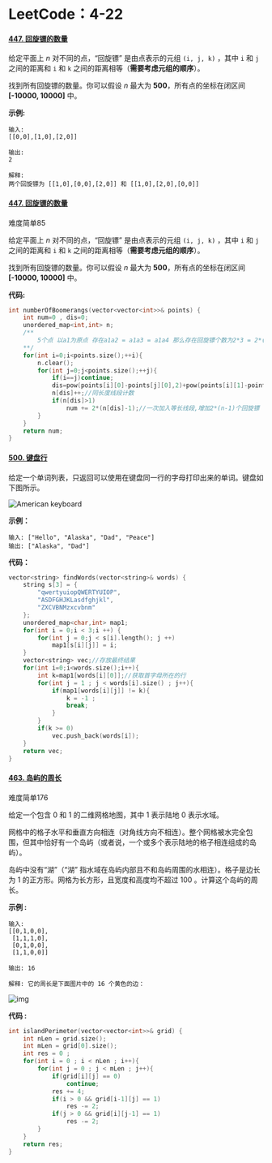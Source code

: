 # LeetCode：4-22

#### [447. 回旋镖的数量](https://leetcode-cn.com/problems/number-of-boomerangs/)

给定平面上 *n* 对不同的点，“回旋镖” 是由点表示的元组 `(i, j, k)` ，其中 `i` 和 `j` 之间的距离和 `i` 和 `k` 之间的距离相等（**需要考虑元组的顺序**）。

找到所有回旋镖的数量。你可以假设 *n* 最大为 **500**，所有点的坐标在闭区间 **[-10000, 10000]** 中。

**示例:**

```
输入:
[[0,0],[1,0],[2,0]]

输出:
2

解释:
两个回旋镖为 [[1,0],[0,0],[2,0]] 和 [[1,0],[2,0],[0,0]]
```

#### [447. 回旋镖的数量](https://leetcode-cn.com/problems/number-of-boomerangs/)

难度简单85

给定平面上 *n* 对不同的点，“回旋镖” 是由点表示的元组 `(i, j, k)` ，其中 `i` 和 `j` 之间的距离和 `i` 和 `k` 之间的距离相等（**需要考虑元组的顺序**）。

找到所有回旋镖的数量。你可以假设 *n* 最大为 **500**，所有点的坐标在闭区间 **[-10000, 10000]** 中。

**代码:**

```c++
int numberOfBoomerangs(vector<vector<int>>& points) {
    int num=0 , dis=0;
    unordered_map<int,int> n;
    /**	
    	5个点 以a1为原点 存在a1a2 = a1a3 = a1a4 那么存在回旋镖个数为2*3 = 2*(2-1) + 2(3-1)
    **/
    for(int i=0;i<points.size();++i){
        n.clear();
        for(int j=0;j<points.size();++j){
            if(i==j)continue;
            dis=pow(points[i][0]-points[j][0],2)+pow(points[i][1]-points[j][1],2);
            n[dis]++;//同长度线段计数
            if(n[dis]>1)
            	num += 2*(n[dis]-1);//一次加入等长线段,增加2*(n-1)个回旋镖
        }
    }
    return num;
}
```

#### [500. 键盘行](https://leetcode-cn.com/problems/keyboard-row/)

给定一个单词列表，只返回可以使用在键盘同一行的字母打印出来的单词。键盘如下图所示。

 

![American keyboard](https://assets.leetcode-cn.com/aliyun-lc-upload/uploads/2018/10/12/keyboard.png)

 

**示例：**

```
输入: ["Hello", "Alaska", "Dad", "Peace"]
输出: ["Alaska", "Dad"]
```

**代码：**

```c++
vector<string> findWords(vector<string>& words) {
    string s[3] = {
        "qwertyuiopQWERTYUIOP",
        "ASDFGHJKLasdfghjkl",
        "ZXCVBNMzxcvbnm"
    };
    unordered_map<char,int> map1;
    for(int i = 0;i < 3;i ++) {
        for(int j = 0;j < s[i].length(); j ++)
            map1[s[i][j]] = i;
    }
    vector<string> vec;//存放最终结果
    for(int i=0;i<words.size();i++){
        int k=map1[words[i][0]];//获取首字母所在的行
        for(int j = 1 ; j < words[i].size() ; j++){
            if(map1[words[i][j]] != k){
                k = -1 ;
                break;
            }
        }
        if(k >= 0)
            vec.push_back(words[i]);
    }
    return vec;
}
```

#### [463. 岛屿的周长](https://leetcode-cn.com/problems/island-perimeter/)

难度简单176

给定一个包含 0 和 1 的二维网格地图，其中 1 表示陆地 0 表示水域。

网格中的格子水平和垂直方向相连（对角线方向不相连）。整个网格被水完全包围，但其中恰好有一个岛屿（或者说，一个或多个表示陆地的格子相连组成的岛屿）。

岛屿中没有“湖”（“湖” 指水域在岛屿内部且不和岛屿周围的水相连）。格子是边长为 1 的正方形。网格为长方形，且宽度和高度均不超过 100 。计算这个岛屿的周长。

 

**示例 :**

```
输入:
[[0,1,0,0],
 [1,1,1,0],
 [0,1,0,0],
 [1,1,0,0]]

输出: 16

解释: 它的周长是下面图片中的 16 个黄色的边：
```

![img](https://assets.leetcode-cn.com/aliyun-lc-upload/uploads/2018/10/12/island.png)



**代码 :**

```c++
int islandPerimeter(vector<vector<int>>& grid) {
    int nLen = grid.size();
    int mLen = grid[0].size();
    int res = 0 ;
    for(int i = 0 ; i < nLen ; i++){
        for(int j = 0 ; j < mLen ; j++){
            if(grid[i][j] == 0)
                continue;
            res += 4;
            if(i > 0 && grid[i-1][j] == 1)
                res -= 2;
            if(j > 0 && grid[i][j-1] == 1)
                res -= 2;
        }
    }
    return res;
}
```

